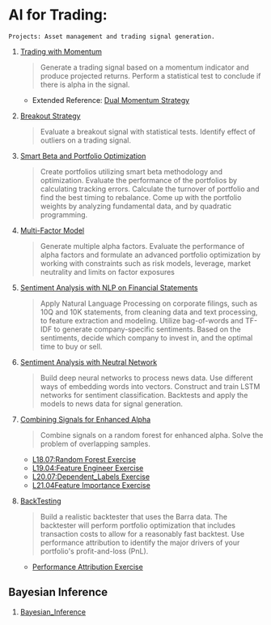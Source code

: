 # AI for Trading: 
```
Projects: Asset management and trading signal generation.
```
1. [Trading with Momentum](project_1_starter.ipynb)
   >Generate a trading signal based on a momentum indicator and produce projected returns. Perform a statistical test to conclude if there is alpha in the signal.
   - Extended Reference: [Dual Momentum Strategy](https://seekingalpha.com/article/4233923-dual-momentum-january-update)
   
2. [Breakout Strategy](clean_project_2_starter.ipynb)
   >Evaluate a breakout signal with statistical tests. Identify effect of outliers on a trading signal.
    
3. [Smart Beta and Portfolio Optimization](Final_project_3_starter.ipynb)
    >Create portfolios utilizing smart beta methodology and optimization. Evaluate the performance of the portfolios by calculating tracking errors. Calculate the turnover of portfolio and find the best timing to rebalance. Come up with the portfolio weights by
analyzing fundamental data, and by quadratic programming.

4. [Multi-Factor Model](Final_project_4_starter_v3.ipynb)
    >Generate multiple alpha factors. Evaluate the performance of alpha factors and formulate an advanced portfolio optimization by working with constraints such as risk models, leverage, market neutrality and limits on factor exposures

5. [Sentiment Analysis with NLP on Financial Statements](S2_project_5_starter.ipynb)
    >Apply Natural Language Processing on corporate filings, such as 10Q and 10K statements, from cleaning data and text processing, to feature extraction and modeling. Utilize bag-of-words and TF-IDF to generate company-specific sentiments. Based on the sentiments, decide which company to invest in, and the optimal time to buy or sell.

6. [Sentiment Analysis with Neutral Network](FINAL_project_6_SentimentAnalysis.ipynb)
    >Build deep neural networks to process news data. Use different ways of embedding words into vectors. Construct and train LSTM networks for sentiment classification. Backtests and apply the models to news data for signal generation.

7. [Combining Signals for Enhanced Alpha](FINAL_project_7_Combining_Signals_for_Enhanced_Alpha.ipynb)
    >Combine signals on a random forest for enhanced alpha. Solve the problem of overlapping samples.
   * [L18.07:Random Forest Exercise](L18.07_spam_rf.ipynb)
   * [L19.04:Feature Engineer Exercise](L19.04_feature_engineering.ipynb)
   * [L20.07:Dependent_Labels Exercise](L20.07_dependent_labels.ipynb)
   * [L21.04Feature Importance Exercise](L21.04_sklearn_feature_importance.ipynb)
   
   
8. [BackTesting](FINAL_project_7_Combining_Signals_for_Enhanced_Alpha.ipynb)
    >Build a realistic backtester that uses the Barra data. The backtester will perform portfolio optimization that includes transaction costs to allow for a reasonably fast backtest. Use performance attribution to identify the major drivers of your portfolio's profit-and-loss (PnL). 
   * [Performance Attribution Exercise](Exercise_performance_attribution.ipynb)

## Bayesian Inference
1. [Bayesian_Inference](MY_Bayesian_Inference.ipynb)
